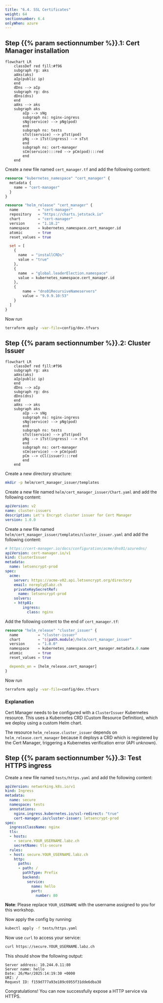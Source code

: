 ```yaml
---
title: "6.4. SSL Certificates"
weight: 64
sectionnumber: 6.4
onlyWhen: azure
---
```



## Step {{% param sectionnumber %}}.1: Cert Manager installation

```mermaid
flowchart LR
    classDef red fill:#f96
    subgraph rg: aks
    aAks(aks)
    aIp(public ip)
    end
    dDns --> aIp
    subgraph rg: dns
    dDns(dns)
    end
    aAks --> aks
    subgraph aks
        aIp --> sNg
        subgraph ns: nginx-ingress
        sNg(service) --> pNg(pod)
        end
        subgraph ns: tests
        sTst(service) --> pTst(pod)
        pNg --> iTst(ingress) --> sTst
        end
        subgraph ns: cert-manager
        sCm(service):::red --> pCm(pod):::red
        end
    end
```

Create a new file named `cert_manager.tf` and add the following content:
```terraform
resource "kubernetes_namespace" "cert_manager" {
  metadata {
    name = "cert-manager"
  }
}

resource "helm_release" "cert_manager" {
  name         = "cert-manager"
  repository   = "https://charts.jetstack.io"
  chart        = "cert-manager"
  version      = "1.18.2"
  namespace    = kubernetes_namespace.cert_manager.id
  atomic       = true
  reset_values = true

  set = [
    {
      name  = "installCRDs"
      value = "true"
    },
    {
      name  = "global.leaderElection.namespace"
      value = kubernetes_namespace.cert_manager.id
    },
    {
        name = "dns01RecursiveNameservers"
        value = "9.9.9.10:53"
    }
  ]
}
```

Now run
```bash
terraform apply -var-file=config/dev.tfvars
```


## Step {{% param sectionnumber %}}.2: Cluster Issuer

```mermaid
flowchart LR
    classDef red fill:#f96
    subgraph rg: aks
    aAks(aks)
    aIp(public ip)
    end
    dDns --> aIp
    subgraph rg: dns
    dDns(dns)
    end
    aAks --> aks
    subgraph aks
        aIp --> sNg
        subgraph ns: nginx-ingress
        sNg(service) --> pNg(pod)
        end
        subgraph ns: tests
        sTst(service) --> pTst(pod)
        pNg --> iTst(ingress) --> sTst
        end
        subgraph ns: cert-manager
        sCm(service) --> pCm(pod)
        pCm --> cCl(issuer):::red
        end
    end
```

Create a new directory structure:
```bash
mkdir -p helm/cert_manager_issuer/templates
```

Create a new file named `helm/cert_manager_issuer/Chart.yaml` and add the following content:
```yaml
apiVersion: v2
name: cluster-issuers
description: Let's Encrypt cluster issuer for Cert Manager
version: 1.0.0
```

Create a new file named `helm/cert_manager_issuer/templates/cluster_issuer.yaml` and add the following content:
```yaml
# https://cert-manager.io/docs/configuration/acme/dns01/azuredns/
apiVersion: cert-manager.io/v1
kind: ClusterIssuer
metadata:
  name: letsencrypt-prod
spec:
  acme:
    server: https://acme-v02.api.letsencrypt.org/directory
    email: noreply@labz.ch
    privateKeySecretRef:
      name: letsencrypt-prod
    solvers:
    - http01:
        ingress:
          class: nginx
```

Add the following content to the end of `cert_manager.tf`:
```terraform
resource "helm_release" "cluster_issuer" {
  name         = "cluster-issuer"
  chart        = "${path.module}/helm/cert_manager_issuer"
  version      = "1.0.0"
  namespace    = kubernetes_namespace.cert_manager.metadata.0.name
  atomic       = true
  reset_values = true

  depends_on = [helm_release.cert_manager]
}
```

Now run
```bash
terraform apply -var-file=config/dev.tfvars
```


### Explanation

Cert Manager needs to be configured with a `ClusterIssuer` Kubernetes resource.
This uses a Kubernetes CRD (Custom Resource Definition), which we deploy using a custom Helm chart.

The resource `helm_release.cluster_issuer` depends on `helm_release.cert_manager` because it deploys a CRD which
is registered by the Cert Manager, triggering a Kubernetes verification error (API unknown).


## Step {{% param sectionnumber %}}.3: Test HTTPS ingress

Create a new file named `tests/https.yaml` and add the following content:
```yaml
apiVersion: networking.k8s.io/v1
kind: Ingress
metadata:
  name: secure
  namespace: tests
  annotations:
    nginx.ingress.kubernetes.io/ssl-redirect: "true"
    cert-manager.io/cluster-issuer: letsencrypt-prod
spec:
  ingressClassName: nginx
  tls:
  - hosts:
    - secure.YOUR_USERNAME.labz.ch
    secretName: tls-secure
  rules:
  - host: secure.YOUR_USERNAME.labz.ch
    http:
      paths:
      - path: /
        pathType: Prefix
        backend:
          service:
            name: hello
            port:
              number: 80
```

**Note**: Please replace `YOUR_USERNAME` with the username assigned to you for this workshop.

Now apply the config by running:
```bash
kubectl apply -f tests/https.yaml
```

Now use `curl` to access your service:
```bash
curl https://secure.YOUR_USERNAME.labz.ch
```

This should show the following output:
```
Server address: 10.244.0.11:80
Server name: hello
Date: 26/Mar/2025:14:19:30 +0000
URI: /
Request ID: f159d777a93e189c6955f31dde6dba38
```

Congratulations! You can now successfully expose a HTTP service via HTTPS.
